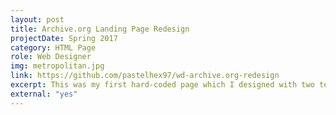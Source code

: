 ```yaml
---
layout: post
title: Archive.org Landing Page Redesign
projectDate: Spring 2017
category: HTML Page
role: Web Designer
img: metropolitan.jpg
link: https://github.com/pastelhex97/wd-archive.org-redesign
excerpt: This was my first hard-coded page which I designed with two team mates for a final group project to redesign and code different pages of the Met Museum's portal on Archive.org.
external: "yes"
---
```

